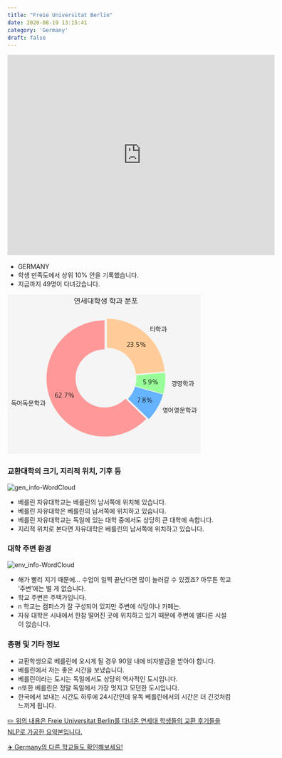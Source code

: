 ```yaml
---
title: "Freie Universitat Berlin"
date: 2020-08-19 13:15:41
category: 'Germany'
draft: false
---
```


<iframe
width="600"
height="450"
frameborder="0" style="border:0"
src="https://www.google.com/maps/embed/v1/place?key=AIzaSyC9e1AME-pVmWC4hBpFdu5S4dKzyepa3HQ&q=Freie+Universitat+Berlin&center=52.4543245,13.2934768&zoom=14" allowfullscreen>
</iframe>

* GERMANY
* 학생 만족도에서 상위 10% 안을 기록했습니다.
* 지금까지 49명이 다녀갔습니다. 

![department-info](../plots/DE000003.png)
### 교환대학의 크기, 지리적 위치, 기후 등
![gen_info-WordCloud](../univ_wordclouds_okt/gen_info/DE000003_gen_info_okt.png)

* 베를린 자유대학교는 베를린의 남서쪽에 위치해 있습니다.
* 베를린 자유대학은 베를린의 남서쪽에 위치하고 있습니다.
* 베를린 자유대학교는 독일에 있는 대학 중에서도 상당히 큰 대학에 속합니다.
* 지리적 위치로 본다면 자유대학은 베를린의 남서쪽에 위치하고 있습니다.


### 대학 주변 환경

![env_info-WordCloud](../univ_wordclouds_okt/env_info/DE000003_env_info_okt.png)

* 해가 빨리 지기 때문에… 수업이 일찍 끝난다면 많이 놀러갈 수 있겠죠? 아무튼 학교 ‘주변’에는 별 게 없습니다.
* 학교 주변은 주택가입니다.
* n 학교는 캠퍼스가 잘 구성되어 있지만 주변에 식당이나 카페는.
* 자유 대학은 시내에서 한참 떨어진 곳에 위치하고 있기 때문에 주변에 별다른 시설이 없습니다.


### 총평 및 기타 정보 
* 교환학생으로 베를린에 오시게 될 경우 90일 내에 비자발급을 받아야 합니다.
* 베를린에서 저는 좋은 시간을 보냈습니다.
* 베를린이라는 도시는 독일에서도 상당히 역사적인 도시입니다.
* n또한 베를린은 정말 독일에서 가장 멋지고 모던한 도시입니다.
* 한국에서 보내는 시간도 하루에 24시간인데 유독 베를린에서의 시간은 더 긴것처럼 느끼게 됩니다.


[✏️ 위의 내용은 Freie Universitat Berlin를 다녀온 연세대 학생들의 교환 후기들을 NLP로 가공한 요약본입니다.](http://oia.yonsei.ac.kr/partner/expReport.asp?ucode=DE000003&bgbn=A)

[✈️ Germany의 다른 학교들도 확인해보세요!](https://yonsei-exchange.netlify.app/?category=Germany)
